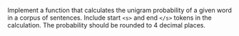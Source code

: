 Implement a function that calculates the unigram probability of a given word in a corpus of sentences. Include start `<s>` and end `</s>` tokens in the calculation. The probability should be rounded to 4 decimal places.
